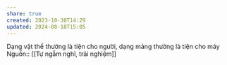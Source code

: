 ```yaml
---
share: true
created: 2023-10-30T14:29
updated: 2024-08-18T15:05
---
```

Dạng vật thể thường là tiện cho người, dạng mảng thường là tiện cho máy
Nguồn:: [[Tự ngẫm nghĩ, trải nghiệm]]